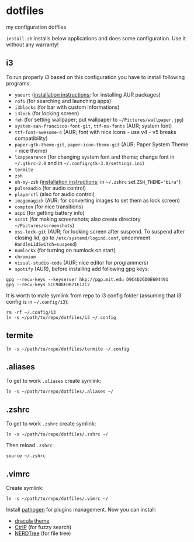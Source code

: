 # dotfiles
my configuration dotfiles

`install.sh` installs below applications and does some configuration. Use it without any warranty!

## i3
To run properly i3 based on this configuration you have to install following programs:
* `yaourt` ([installation instructions](https://www.ostechnix.com/install-yaourt-arch-linux/); for installing AUR packages)
* `rofi` (for searching and launching apps)
* `i3blocks` (for bar with custom informations)
* `i3lock` (for locking screen)
* `feh` (for setting wallpaper; put wallpaper to `~/Pictures/wallpaper.jpg`)
* `system-san-francisco-font-git`, `ttf-ms-fonts` (AUR; system font)
* `ttf-font-awesome-4` (AUR; font with nice icons - use v4 - v5 breaks compatibility)
* `paper-gtk-theme-git`, `paper-icon-theme-git` (AUR; Paper System Theme - nice theme)
* `lxappearance` (for changing system font and theme; change font in `~/.gtkrc-2.0` and in `~/.config/gtk-3.0/settings.ini`)
* `termite`
* `zsh`
* `oh-my-zsh` ([installation instructions](https://github.com/robbyrussell/oh-my-zsh); in `~/.zshrc` set `ZSH_THEME="bira"`)
* `pulseaudio` (for audio control)
* `playerctl` (also for audio control)
* `imagemagick` (AUR; for converting images to set them as lock screen)
* `compton` (for nice transitions)
* `acpi` (for getting battery info)
* `scrot` (for making screenshots; also create directory `~/Pictures/screenshots`)
* `xss-lock-git` (AUR; for locking screen after suspend. To suspend after closing lid, go to `/etc/systemd/logind.conf`, uncomment `HandleLidSwitch=suspend`)
* `numlockx` (for turning on numlock on start)
* `chromium`
* `visual-studio-code` (AUR; nice editor for programmers)
* `spotify` (AUR), before installing add following gpg keys:
```
gpg --recv-keys --keyserver hkp://pgp.mit.edu D9C4D26D0E604491
gpg --recv-keys 5CC908FDB71E12C2
```

It is worth to male symlink from repo to i3 config folder (assuming that i3 config is in `~/.config/i3`):
```
rm -rf ~/.config/i3
ln -s ~/path/to/repo/dotfiles/i3 ~/.config
```
## termite
```
ln -s ~/path/to/repo/dotfiles/termite ~/.config
```
## .aliases
To get to work `.aliases` create symlink:
```
ln -s ~/path/to/repo/dotfiles/.aliases ~/
```
## .zshrc
To get to work `.zshrc` create symlink:
```
ln -s ~/path/to/repo/dotfiles/.zshrc ~/
```
Then reload `.zshrc`:
```
source ~/.zshrc
```
## .vimrc
Create symlink:
```
ln -s ~/path/to/repo/dotfiles/.vimrc ~/
```
Install [pathogen](https://github.com/tpope/vim-pathogen) for plugins management.
Now you can install:
* [dracula theme](https://draculatheme.com/vim/)
* [CtrlP](https://github.com/kien/ctrlp.vim) (for fuzzy search)
* [NERDTree](https://github.com/scrooloose/nerdtree) (for file tree)

